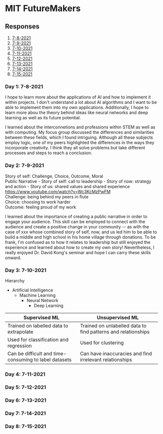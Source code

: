# MIT FutureMakers

## Responses
1. [7-8-2021](#7-8)
2. [7-9-2021](#7-9)
3. [7-10-2021](#7-10)
4. [7-11-2021](#7-11)
5. [7-12-2021](#7-12)
6. [7-13-2021](#7-13)
7. [7-14-2021](#7-14)
8. [7-15-2021](#7-15)

<a name="7-8"></a>
### Day 1: 7-8-2021              
<p>I hope to learn more about the applications of AI and how to implement it within projects. I don't understand a lot about AI algorithms and I want to be able to implement them into my own applications. Additionally, I hope to learn more abou the theory behind ideas like neural networks and deep learning as well as its future potential.</p>
I learned about the interconnetions and professions within STEM as well as with computing. My focus group discussed the differences and similarities between these fields, which I found intriguing. Although all these subjects employ logic, one of my peers highlighted the differences in the ways they incorporate creativity. I think they all solve problems but take different processes and steps to reach a conclusion. 


<a name="7-9"></a>
### Day 2: 7-9-2021
Story of self: Challenge, Choice, Outcome, Moral  
Public Narrative
    - Story of self: call to leadership
    - Story of now: strategy and action
    - Story of us: shared values and shared experience  
https://www.youtube.com/watch?v=Wc3KcMzPwFM  
Challenge: being behind my peers in flute  
Choice: choosing to work harder  
Outcome: feeling proud of my work  

I learned about the importance of creating a public narrative in order to engage your audience. This skill can be employed to connect with the audience and create a positive change in your community -- as with the case of xxx whose combined story of self, now, and us led him to be able to build a middle and high school in his home village through donations. To be frank, I'm confused as to how it relates to leadership but still enjoyed the experience and learned about how to create my own story! Nevertheless, I really enjoyed Dr. David Kong's seminar and hope I can carry these skills onward.


<a name="7-10"></a>
### Day 3: 7-10-2021     
Hierarchy
- Artificial Intelligence
    - Machine Learning  
        - Neural Network
            - Deep Learning

| Supervised ML | Unsupervised ML |
| ----------- | ----------- |
| Trained on labelled data to extrapolate | Trained on unlabelled data to find patterns and relationships |
| Used for classification and regression | Used for clustering |
| Can be difficult and time-consuming to label datasets | Can have inaccuracies and find irrelevant relationships |  



<a name="7-11"></a>
### Day 4: 7-11-2021   


<a name="7-12"></a>
### Day 5: 7-12-2021     


<a name="7-13"></a>
### Day 6: 7-13-2021     


<a name="7-14"></a>
### Day 7: 7-14-2021     


<a name="7-15"></a>
### Day 8: 7-15-2021     
